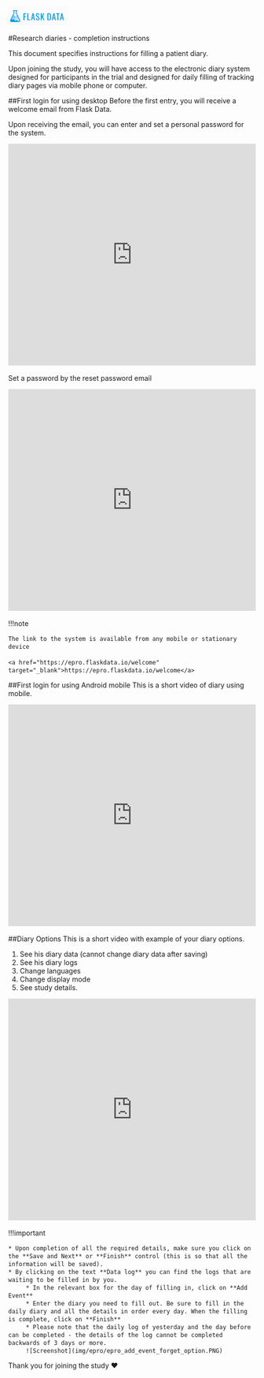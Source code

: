 <a href="https://www.flaskdata.io">![Screenshot](img/flaskdata_logo.PNG)</a>

#Research diaries - completion instructions

This document specifies instructions for filling a patient diary.

Upon joining the study, you will have access to the electronic diary system designed for participants in the trial and designed for daily filling of tracking diary pages via mobile phone or computer.

##First login for using desktop
Before the first entry, you will receive a welcome email from Flask Data.
 
Upon receiving the email, you can enter and set a personal password for the system.

<iframe style="width: 100%;height: 450px;" src="https://www.youtube.com/embed/kVuR0Zh3_D0?rel=0&amp;showinfo=0" frameborder="0" allowfullscreen></iframe>

Set a password by the reset password email

<iframe style="width: 100%;height: 450px;" src="https://www.youtube.com/embed/FTbWHSwk4yM?rel=0&amp;showinfo=0" frameborder="0" allowfullscreen></iframe>

!!!note
    
    The link to the system is available from any mobile or stationary device
    
    <a href="https://epro.flaskdata.io/welcome" target="_blank">https://epro.flaskdata.io/welcome</a>
    
##First login for using Android mobile
This is a short video of diary using mobile.

<iframe style="width: 100%;height: 450px;" src="https://www.youtube.com/embed/ck9cpRyDxi0?rel=0&amp;showinfo=0" frameborder="0" allowfullscreen></iframe>

##Diary Options
This is a short video with example of your diary options.

1. See his diary data (cannot change diary data after saving)
2. See his diary logs
3. Change languages
4. Change display mode
5. See study details.

<iframe style="width: 100%;height: 450px;" src="https://www.youtube.com/embed/AQ82yyIu8N0?rel=0&amp;showinfo=0" frameborder="0" allowfullscreen></iframe>

!!!important

    * Upon completion of all the required details, make sure you click on the **Save and Next** or **Finish** control (this is so that all the information will be saved).
    * By clicking on the text **Data log** you can find the logs that are waiting to be filled in by you.
         * In the relevant box for the day of filling in, click on **Add Event**
         * Enter the diary you need to fill out. Be sure to fill in the daily diary and all the details in order every day. When the filling is complete, click on **Finish**
         * Please note that the daily log of yesterday and the day before can be completed - the details of the log cannot be completed backwards of 3 days or more.
         ![Screenshot](img/epro/epro_add_event_forget_option.PNG)
         
Thank you for joining the study :heart: